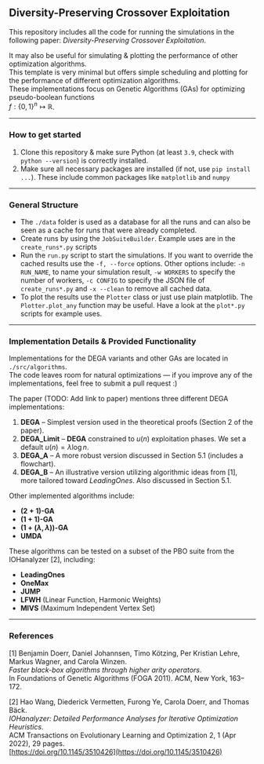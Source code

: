 ## Diversity-Preserving Crossover Exploitation

This repository includes all the code for running the simulations in the following paper:
_Diversity-Preserving Crossover Exploitation_.

It may also be useful for simulating & plotting the performance of other optimization algorithms.  
This template is very minimal but offers simple scheduling and plotting for the performance of different optimization algorithms.  
These implementations focus on Genetic Algorithms (GAs) for optimizing pseudo-boolean functions  
$f: \{0,1\}^n \mapsto \mathbb R$.

---

### How to get started

1. Clone this repository & make sure Python (at least `3.9`, check with `python --version`) is correctly installed.
2. Make sure all necessary packages are installed (if not, use `pip install ...`). These include common packages like `matplotlib` and `numpy`

---

### General Structure

- The `./data` folder is used as a database for all the runs and can also be seen as a cache for runs that were already completed.
- Create runs by using the `JobSuiteBuilder`. Example uses are in the `create_runs*.py` scripts
- Run the `run.py` script to start the simulations. If you want to override the cached results use the `-f, --force` options. Other options include: `-n RUN_NAME`, to name your simulation result, `-w WORKERS` to specify the number of workers, `-c CONFIG` to specify the JSON file of `create_runs*.py` and `-x --clean` to remove all cached data.
- To plot the results use the `Plotter` class or just use plain matplotlib. The `Plotter.plot_any` function may be useful. Have a look at the `plot*.py` scripts for example uses.

---

### Implementation Details & Provided Functionality

Implementations for the DEGA variants and other GAs are located in `./src/algorithms`.  
The code leaves room for natural optimizations — if you improve any of the implementations, feel free to submit a pull request :)

The paper (TODO: Add link to paper) mentions three different DEGA implementations:

1. **DEGA** – Simplest version used in the theoretical proofs (Section 2 of the paper).
2. **DEGA_Limit** – **DEGA** constrained to $u(n)$ exploitation phases. We set a default $u(n) = \lambda \log n$.
3. **DEGA_A** – A more robust version discussed in Section 5.1 (includes a flowchart).
4. **DEGA_B** – An illustrative version utilizing algorithmic ideas from [1], more tailored toward _LeadingOnes_. Also discussed in Section 5.1.

Other implemented algorithms include:

- **$(2+1)$-GA**
- **$(1+1)$-GA**
- **$(1+(\lambda, \lambda))$-GA**
- **UMDA**

These algorithms can be tested on a subset of the PBO suite from the IOHanalyzer [2], including:

- **LeadingOnes**
- **OneMax**
- **JUMP**
- **LFWH** (Linear Function, Harmonic Weights)
- **MIVS** (Maximum Independent Vertex Set)

---

### References

[1] Benjamin Doerr, Daniel Johannsen, Timo Kötzing, Per Kristian Lehre, Markus Wagner, and Carola Winzen.  
_Faster black-box algorithms through higher arity operators_.  
In Foundations of Genetic Algorithms (FOGA 2011). ACM, New York, 163–172.

[2] Hao Wang, Diederick Vermetten, Furong Ye, Carola Doerr, and Thomas Bäck.  
_IOHanalyzer: Detailed Performance Analyses for Iterative Optimization Heuristics_.  
ACM Transactions on Evolutionary Learning and Optimization 2, 1 (Apr 2022), 29 pages.  
[https://doi.org/10.1145/3510426](https://doi.org/10.1145/3510426)
